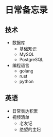 # 日常备忘录

## 技术

- 数据库
  - 基础知识
  - MySQL
  - PostgreSQL
- 编程语言
  - golang
  - rust
  - python

## 英语

- 日常表达积累
- 视频清单
  - 老友记
  - 绝望的主妇
